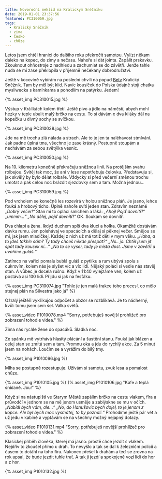 ```yaml
---
title: Novoroční neklid na Kralickym Sněžníku
date: 2019-01-01 23:37:56
featured: PC310059.jpg
tags:
  - Kralický Sněžník
  - zima
  - Česko
  - chůze
---
```


Letos jsem chtěl hranici do dalšího roku překročit samotou. Vylízt někam daleko na kopec, do zimy a nečasu. Nahoře si dát jointa. Zapálit prskavku. Zkouknout ohňostroje z nadhledu a zachumlat se do závětří. Jenže tahle nuda se mi zase překlopila v příjemně nečekaný dobrodružství.

<!-- more -->

Ještě v kocovině vybírám na poslední chvíli na popud [Bety](https://tojedobry.home.blog/) Kralický Sněžník. Tam by měl být klid. Navíc kousíček do Polska údajně stojí chatka mysliwecka s kamínkama a pohodlím na patýrku. Jedem!

{% asset_img PC310015.jpg %}

Výstup v Králíkách kolem třetí. Ještě pivo a jídlo na náměstí, abych mohl hezky v teple ubalit malý brčko na cestu. To si dávám o dva kiláky dál na kopečku u divný sochy se svíčkou.

{% asset_img PC310038.jpg %}

Jde na mě trochu zlá nálada a strach. Ale to je jen ta naléhavost stmívání. Jak padne úplná tma, všechno je zase krásný. Postupně stoupám a nechávám za sebou světýlka vesnic.

{% asset_img PC310050.jpg %}

Na 10. kilometru konečně překračuju sněžnou linii. Na protějšim svahu rolbujou. Svítěj tak moc, že ani v lese nepotřebuju čelovku. Představuju si, jak skvělý by bylo dělat rolbaře. Vždycky si před večerní směnou trochu umotat a pak celou noc brázdit sjezdovky sem a tam. Možná jednou...

{% asset_img PC310059.jpg %}

Pod vrcholem se konečně les rozevírá v holou sněžnou pláň. Je jasno, lehce fouká a hrobový ticho. Úplně nahoře svítí jeden stan. Zdravím neznámé _„Dobrý večer!“_ Stan mi to oplácí smíchem a láká:
_„Ahoj! Pojď dovnitř!“_
_„ummm...“_
_„No dělej, pojď dovnitř!“_
OK. Soukám se dovnitř.

Dva chlapi a žena. Ikdyž duchem spíš dva kluci a holka. Okamžitě dostávám dávku rumu. Jen polehávaj ve spacácích a dělaj si pěknej večer. Smějou se mi, jak jsem mladičkej. Každej z nich už má totiž děti v mym věku.
_„Haha, a to jdeš takhle sám? Ty tady chceš někde přespat?“_
_„No.. jo. Chtěl jsem jít spát tady kousek ní...“_
_„Na to se vyser, tady je místa dost. Jsme v závětří a uvaříme guláš.“_

Zatímco na vařici pomalu bublá guláš z pytlíku a rum ubývá spolu s cukrovím, kolem nás je slyšet víc a víc lidí. Nějaký poláci si vedle nás stavěj stan. A vůbec je docela rušno. Když v 11:40 vylejzáme ven, kolem už postává asi 100 lidí. Přijdu si jak na fesťáku.

{% asset_img PC310074.jpg "Tohle je jen malá frakce toho procesí, co mělo stejnej plán na Silvestra jako já" %}

Ožralý ještěři vykřikujou odpočet a obzor se rozblikává. Je to nádherný, kvůli tomu jsem sem šel. Válka světů.

{% asset_video P1010078.mp4 "Sorry, potřebuješ novější prohlížeč pro zobrazení tohodle videa." %}

Zima nás rychle žene do spacáků. Sladká noc.

Ze spánku mě vytrhává hlasitý plácání a šustění stanu. Fouká jak blázen a celej stan se zmítá sem a tam. Promnu oka a jdu do rychlý akce. Za 5 minut jsem na nohách. Loučim se a vyrážim do bílý tmy.

{% asset_img P1010096.jpg %}

Mlha se postupně rozestupuje. Užívám si samotu, zvuk lesa a pomalost chůze.

{% asset_img P1010105.jpg %}
{% asset_img P1010106.jpg "Kafe a teplá snídaně. Jou!" %}

Když si na nástupišti ve Starym Městě zapálim brčko na cestu vlakem, fíra a průvodčí v jednom se na mě jenom usměje a zablýskne se mu v očích.
_„Nabídl bych vám, ale...“_
_„No, do Hanušovic bych dojel, to je jenom z kopce. Ale byl bych moc vysmátej, to by poznali.“_
Prohodíme ještě pár vět a už jedu v kabině a vyptávám se na všechny možný nejapný dotazy.

{% asset_video P1010131.mp4 "Sorry, potřebuješ novější prohlížeč pro zobrazení tohodle videa." %}

Klasickej příběh člověka, kterej má jasno: prostě chce jezdit s vlakem. Nejdřív to zkoušel přímo u drah. To nevyšlo a tak se dal k železniční policii a časem to dotáhl na toho fíru. Nakonec přešel k drahám a teď se zrovna na rok upsal, že bude jezdit tuhle trať. A tak ji jezdí a spokojeně vozí lidi do hor a z hor.

{% asset_img P1010132.jpg %}
